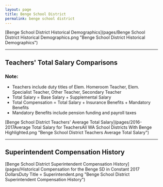 ```yaml
---
layout: page
title: Benge School District
permalink: benge school district
---
```



[Benge School District Historical Demographics](pages/Benge School District Historical Demographics.png "Benge School District Historical Demographics")

___

## Teachers' Total Salary Comparisons
### Note:
- Teachers include duty titles of Elem. Homeroom Teacher, Elem. Specialist Teacher, Other Teacher, Secondary Teacher
- Total Salary = Base Salary + Supplemental Salary
- Total Compensation = Total Salary + Insurance Benefits + Mandatory Benefits
- Mandatory Benefits include pension funding and payroll taxes

[Benge School District Teachers' Average Total Salary](pages/2016-2017Average Total Salary for TeachersAll WA School Districts With Benge Highlighted.png "Benge School District Teachers Average Total Salary")


___

## Superintendent Compensation History

[Benge School District Superintendent Compensation History](pages/Historical Compensation for the Benge SD in Constant 2017 DollarsDuty Title = Superintendent.png "Benge School District Superintendent Compensation History")

